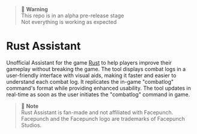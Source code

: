> :red_circle: **Warning**   
> This repo is in an alpha pre-release stage  
> Not everything is working as expected

# Rust Assistant

Unofficial Assistant for the game [Rust](https://rust.facepunch.com/) to help players improve their gameplay without breaking the game.
The tool displays combat logs in a user-friendly interface with visual aids, making it faster and easier to understand each combat log. It replicates the in-game "combatlog" command's format while providing enhanced usability. The tool updates in real-time as soon as the user initiates the "combatlog" command in game.



> :large_blue_circle: **Note**  
> Rust Assistant is fan-made and not affiliated with Facepunch.  
> Facepunch and the Facepunch logo are trademarks of Facepunch Studios.

